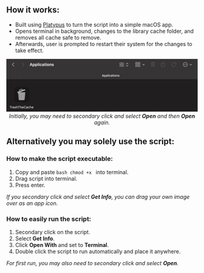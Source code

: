 ## How it works:

- Built using [Platypus](https://sveinbjorn.org/platypus) to turn the script into a simple macOS app.
- Opens terminal in background, changes to the library cache folder, and removes all cache safe to remove.
- Afterwards, user is prompted to restart their system for the changes to take effect.

<p align="center"><img src= README.jpg width="700"><br>
<em>Initially, you may need to secondary click and select <strong>Open</strong> and then <strong>Open</strong> again.</em></p>

## Alternatively you may solely use the script:

### How to make the script executable:

1. Copy and paste `bash chmod +x ` into terminal.
2. Drag script into terminal.
3. Press enter.

<em>If you secondary click and select <strong>Get Info</strong>, you can drag your own image over as an app icon.</em>

### How to easily run the script:

1. Secondary click on the script.
2. Select **Get Info**.
3. Click **Open With** and set to **Terminal**.
4. Double click the script to run automatically and place it anywhere.

<em>For first run, you may also need to secondary click and select <strong>Open</strong>.</em>
